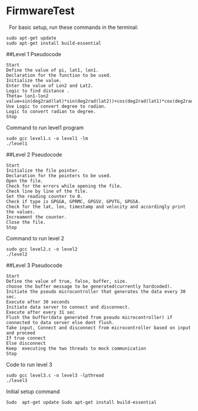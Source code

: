 
# FirmwareTest
 
For basic setup, run these commands in the terminal:
```
sudo apt-get update
sudo apt-get install build-essential
```

##Level 1
Pseudocode 
``` 
Start 
Define the value of pi, lat1, lon1.
Declaration for the function to be used.
Initialize the value.
Enter the value of Lon2 and Lat2.
Logic to find distance .
Theta= lon1-lon2
value=sin(deg2rad(lat)*sin(deg2rad(lat2))+cos(deg2rad(lat1)*cos(deg2rad(lat2))*cos(deg2rad(theta));
Use Logic to convert degree to radian.
Logic to convert radian to degree.
Stop
```
Command to run level1 program
```
sudo gcc level1.c -o level1 -lm
./level1
```
##Level 2
Pseudocode
```
Start
Initialize the file pointer.
Declaration for the pointers to be used.
Open the file.
Check for the errors while opening the file.
Check line by line of the file.
Set the reading counter to 0.
Check if type is GPGGA, GPRMC, GPGSV, GPVTG, GPGSA.
Check for the lat, lon, timestamp and velocity and accordingly print the values.
Increament the counter.
Close the file.
Stop
```
Command to run level 2 
```
sudo gcc level2.c -o level2
./level2 
```
##Level 3
Pseudocode
```
Start
Define the value of true, false, buffer, size.
choose the buffer message to be generated(currently hardcoded).
Initiate the pseudo microcontroller that generates the data every 30 sec.
Execute after 30 seconds
Initiate data server to connect and disconnect.
Execute after every 31 sec
Flush the buffer(data generated from pseudo microcontroller) if connected to data server else dont flush.
Take input, Connect and disconnect from microcontroller based on input and proceed
If true connect 
Else disconnect 
Keep  executing the two threads to mock communication
Stop
```
Code to run level 3
```
sudo gcc level3.c -o level3 -lpthread
./level3
```



Initial setup command
```
Sudo  apt-get update Sudo apt-get install build-essential
